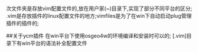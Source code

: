 #
次文件夹是存放vim配置文件的,放在用户家(~)目录下,实现了部分不同平台的区分;
.vim是存放插件的linux配置文件的地方;vimfiles是为了在win下自动启动plug管理插件的插件的;

##关于ycm插件
在win平台下使用osgeo4w的环境编译和安装时可以的; [.vim]目录下有win平台的语法补全配置文件


